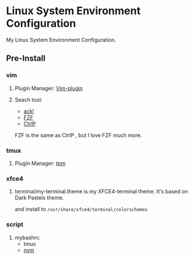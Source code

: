 # Linux System Environment Configuration

My Linux System Environment Configuration.

## Pre-Install
### vim

1. Plugin Manager: [Vim-plugin](https://github.com/junegunn/vim-plug)
1. Seach tool:
    * [ack!](https://beyondgrep.com/install/)
    * [FZF](https://github.com/junegunn/fzf/blob/master/README-VIM.md)
    * [CtrlP](https://github.com/kien/ctrlp.vim)

    FZF is the same as CtrlP , but I love FZF much more.

### tmux
1. Plugin Manager: [tpm](https://github.com/tmux-plugins/tpm)

### xfce4

1. terminal/my-terminal.theme is my XFCE4-terminal theme. It's based on Dark Pastels theme.

    and install to `/usr/share/xfce4/terminal/colorschemes`


### script
1. mybashrc:
    * tmux
    * [nvm](https://github.com/creationix/nvm)
